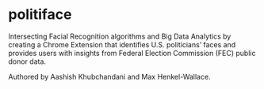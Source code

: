 # politiface

Intersecting Facial Recognition algorithms and Big Data Analytics by creating a Chrome Extension that identifies U.S. politicians’ faces and provides users with insights from Federal Election Commission (FEC) public donor data. 

Authored by Aashish Khubchandani and Max Henkel-Wallace.

